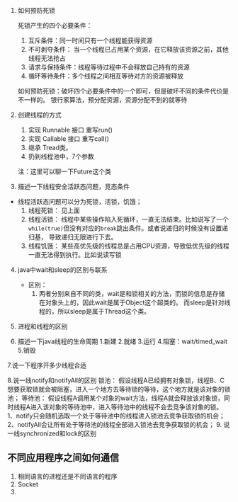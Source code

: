 1. 如何预防死锁

    死锁产生的四个必要条件：
    1. 互斥条件：同一时间只有一个线程能获得资源
    2. 不可剥夺条件： 当一个线程已占用某个资源，在它释放该资源之前，其他线程无法抢占
    3. 请求与保持条件：线程等待过程中不会释放自己持有的资源
    4. 循环等待条件：多个线程之间相互等待对方的资源被释放  
    
    如何预防死锁：破坏四个必要条件中的一个即可，但是破坏不同的条件代价是不一样的。
    银行家算法，预分配资源，资源分配不到的就等待
   
2. 创建线程的方式
    1. 实现 Runnable 接口 重写run()
    2. 实现 Callable 接口 重写call()
    3. 继承 Tread类。
    4. 扔到线程池中，7个参数
    
    注：这里可以聊一下Future这个类
   

3. 描述一下线程安全活跃态问题，竞态条件
 - 线程活跃态问题可以分为死锁，活锁，饥饿；
   1. 线程死锁： 见上面
   2. 线程活锁： 线程中某些操作陷入死循环，一直无法结束。比如说写了一个`while(true)`但没有对应的`break`跳出条件。或者说递归的时候没有设置递归基，
      导致递归无限进行下去。
   3. 线程饥饿： 某些高优先级的线程总是占用CPU资源，导致低优先级的线程一直无法得到执行。比如说读写锁
   
4. java中wait和sleep的区别与联系
   - 区别：
     1. 两者分别来自不同的类，wait是和锁相关的方法，而锁的信息是存储在对象头上的，因此wait是属于Object这个超类的。
        而sleep是针对线程的，所以sleep是属于Thread这个类。
        
5. 进程和线程的区别


6. 描述一下java线程的生命周期
   1.新建
   2.就绪
   3.运行
   4.阻塞：wait/timed_wait
   5.销毁
   
7.说一下程序开多少线程合适
   
8.说一线notify和notifyAll的区别
   锁池：
   假设线程A已经拥有对象锁，线程B、C想要获取锁就会被阻塞，进入一个地方去等待锁的等待，这个地方就是该对象的锁池；
   等待池：
   假设线程A调用某个对象的wait方法，线程A就会释放该对象锁，同时线程A进入该对象的等待池中，进入等待池中的线程不会去竞争该对象的锁。
   1、notify只会随机选取一个处于等待池中的线程进入锁池去竞争获取锁的机会；
   2、notifyAll会让所有处于等待池的线程全部进入锁池去竞争获取锁的机会；
9. 说一线synchronized和lock的区别


## 不同应用程序之间如何通信
1. 相同语言的进程还是不同语言的程序
2. Socket
3. 
